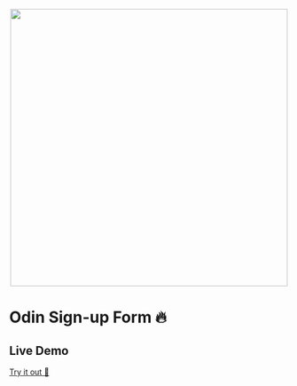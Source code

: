 <p align="center">
<img height="500" src="./assets/images/odin-signup-ss.png">
</p>

# Odin Sign-up Form 🔥

## Live Demo
[Try it out 🚀](https://bishwarup307.github.io/odin-singup-form)